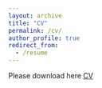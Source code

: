 ```yaml
---
layout: archive
title: "CV"
permalink: /cv/
author_profile: true
redirect_from:
  - /resume
---
```


Please download here [CV](CV.pdf)

